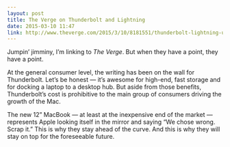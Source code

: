 ```yaml
---
layout: post
title: The Verge on Thunderbolt and Lightning
date: 2015-03-10 11:47
link: http://www.theverge.com/2015/3/10/8181551/thunderbolt-lightning-usb-type-c-new-macbook
---
```


Jumpin’ jimminy, I’m linking to *The Verge*. But when they have a point, they have a point.

At the general consumer level, the writing has been on the wall for Thunderbolt. Let’s be honest — it’s awesome for high-end, fast storage and for docking a laptop to a desktop hub. But aside from those benefits, Thunderbolt’s cost is prohibitive to the main group of consumers driving the growth of the Mac.

The new 12” MacBook — at least at the inexpensive end of the market — represents Apple looking itself in the mirror and saying “We chose wrong. Scrap it.” This is why they stay ahead of the curve. And this is why they will stay on top for the foreseeable future. 